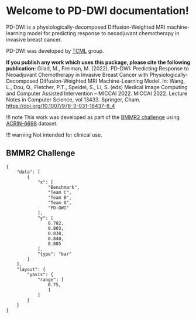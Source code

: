 # Welcome to PD-DWI documentation!

PD-DWI is a physiologically-decomposed Diffusion-Weighted MRI machine-learning model for predicting response to neoadjuvant chemotherapy in invasive breast cancer.

PD-DWI was developed by [TCML](https://tcml-bme.github.io/) group. 

**If you publish any work which uses this package, please cite the following publication:** Gilad, M., Freiman, M. (2022). PD-DWI: Predicting Response to Neoadjuvant Chemotherapy in Invasive Breast Cancer with Physiologically-Decomposed Diffusion-Weighted MRI Machine-Learning Model. In: Wang, L., Dou, Q., Fletcher, P.T., Speidel, S., Li, S. (eds) Medical Image Computing and Computer Assisted Intervention – MICCAI 2022. MICCAI 2022. Lecture Notes in Computer Science, vol 13433. Springer, Cham. https://doi.org/10.1007/978-3-031-16437-8_4

!!! note
    This work was developed as part of the [BMMR2 challenge](https://wiki.cancerimagingarchive.net/pages/viewpage.action?pageId=89096426) using [ACRIN-6698](https://wiki.cancerimagingarchive.net/pages/viewpage.action?pageId=50135447) dataset.

!!! warning
    Not intended for clinical use. 

## BMMR2 Challenge 

``` plotly
{
    "data": [
        {
            "x": [
                "Benchmark",
                "Team C",
                "Team B",
                "Team A",
                "PD-DWI"
            ],
            "y": [
                0.782,
                0.803,
                0.838,
                0.840,
                0.885
            ],
            "type": "bar"
        }
    ],
    "layout": {
        "yaxis": {
            "range": [
                0.75,
                1
            ]
        }
    }
}
```


